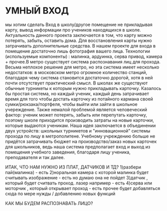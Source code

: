 # УМНЫЙ ВХОД
мы хотим сделать Вход в школу/другое помещение не прикладывая карту, вывод информации про учеников находящихся в школе. Актуальность данного проекта заключается в том, что карту можно потерять, забыть, оставить дома. Для восстановления карты нужно затрачивать дополнительные средства. В нашем проекте для входа в помещение достаточно лишь фотография вашего лица. Технологии (используемые компоненты) : малинка, ардуинка, серва привод, камера + прочее.В метро существует система распознавания лиц для прохода. Весьма неплохое решение для метро, но эта система имеет несколько недостатков: в московском метро огромное количество станций, благодаря чему система становится достаточно дорогой, хотя в ней почти отсутствует практический смысл. В школах же существуют обычные турникеты к которым нужно прикладывать карточку. Казалось бы простая система, но каждый ученик, каждый день затрачивает время для того чтобы достать карточку из потайного кармана своей сумки/рюкзака/портфеля, чтобы выйти или зайти в школьное учереждение. Также немалой проблемой является человеческий фактор: ученик может потерять, забыть или перепутать карточку, поэтому школе приходится производить затраты на новые карточки, которые выдаются ученикам.
Наша идея заключается в объединении двух устройств: школьных турникетов и "инновационной" системы прохода по лицу в метрополитене. Учебному учреждению больше не придётся затрачивать бюджет на производство/заказ новых карточек для школьников, ведь наша система предполагает вход и выход из помещения учебного заведения, благодаря лицу ученика, преподавателя и так далее.

ИТАК, ЧТО НАМ НУЖНО ИЗ ПЛАТ, ДАТЧИКОВ И ТД?
1)разбери пай(малинка) - есть
2)норальная камера с которой малинка будет считывать изображение - есть но думаю она не пойдет
3)датчик , который будет считвать проход. лазер например - есть
4)серва или моторчик , который открывает проход - есть
прочее будет добавляться сюда по мере нужды / добавлению новых функций

КАК МЫ БУДЕМ РАСПОЗНАВАТЬ ЛИЦО?
